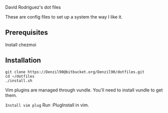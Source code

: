 David Rodríguez's dot files

These are config files to set up a system the way I like it.

## Prerequisites
Install chezmoi

## Installation

`git clone https://Denzil90@bitbucket.org/Denzil90/dotfiles.git`  
`cd ~/dotfiles`  
`./install.sh`

Vim plugins are managed through vundle. You'll need to install vundle to get them.

`Install vim plug`
Run :PlugInstall in vim.
